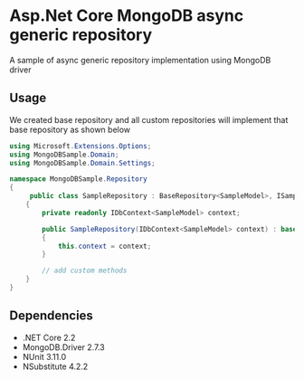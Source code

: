 # Asp.Net Core MongoDB async generic repository

A sample of async generic repository implementation using  MongoDB driver 

Usage
-----
We created base repository and all custom repositories will implement that base repository as shown below

```csharp
using Microsoft.Extensions.Options;
using MongoDBSample.Domain;
using MongoDBSample.Domain.Settings;

namespace MongoDBSample.Repository
{
     public class SampleRepository : BaseRepository<SampleModel>, ISampleRepository
    { 
        private readonly IDbContext<SampleModel> context;

        public SampleRepository(IDbContext<SampleModel> context) : base(context)
        {
            this.context = context;
        }

        // add custom methods
    }
}
```

Dependencies
------------
* .NET Core 2.2
* MongoDB.Driver 2.7.3
* NUnit 3.11.0
* NSubstitute 4.2.2

